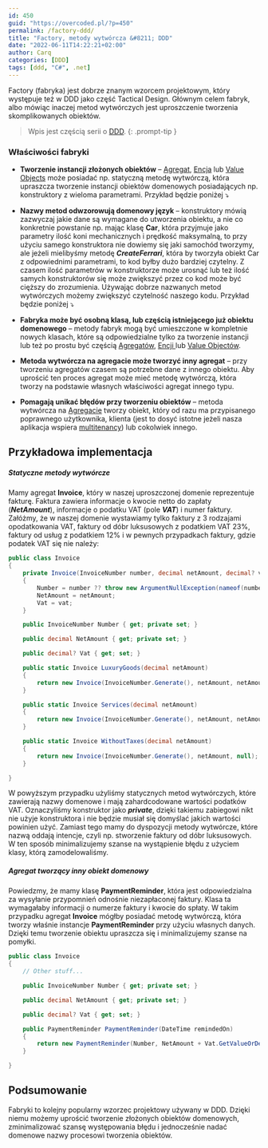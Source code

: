 ```yaml
---
id: 450
guid: "https://overcoded.pl/?p=450"
permalink: /factory-ddd/
title: "Factory, metody wytwórcza &#8211; DDD"
date: "2022-06-11T14:22:21+02:00"
author: Carq
categories: [DDD]
tags: [ddd, "C#", .net]
---
```


Factory (fabryka) jest dobrze znanym wzorcem projektowym, który występuje też w DDD jako część Tactical Design. Głównym celem fabryk, albo mówiąc inaczej metod wytwórczych jest uproszczenie tworzenia skomplikowanych obiektów.

<!-- prettier-ignore-start  -->
> Wpis jest częścią serii o [DDD](/ddd/).
{: .prompt-tip }
<!-- prettier-ignore-end  -->

### Właściwości fabryki

- **Tworzenie instancji złożonych obiektów** – [Agreg](/agregat-ddd/)[at](/agregat-ddd/), [Encja](/encje-podstawy-ddd/) lub [Value Objects](/value-objects/) może posiadać np. statyczną metodę wytwórczą, która upraszcza tworzenie instancji obiektów domenowych posiadających np. konstruktory z wieloma parametrami. Przykład będzie poniżej ⤵️

- **Nazwy metod odwzorowują domenowy język** – konstruktory mówią zazwyczaj jakie dane są wymagane do utworzenia obiektu, a nie co konkretnie powstanie np. mając klasę **Car**, która przyjmuje jako parametry ilość koni mechanicznych i prędkość maksymalną, to przy użyciu samego konstruktora nie dowiemy się jaki samochód tworzymy, ale jeżeli mielibyśmy metodę **_CreateFerrari_**, która by tworzyła obiekt Car z odpowiednimi parametrami, to kod byłby dużo bardziej czytelny. Z czasem ilość parametrów w konstruktorze może urosnąć lub też ilość samych konstruktorów się może zwiększyć przez co kod może być cięższy do zrozumienia. Używając dobrze nazwanych metod wytwórczych możemy zwiększyć czytelność naszego kodu. Przykład będzie poniżej ⤵️

- **Fabryka może być osobną klasą, lub częścią istniejącego już obiektu domenowego** – metody fabryk mogą być umieszczone w kompletnie nowych klasach, które są odpowiedzialne tylko za tworzenie instancji lub też po prostu być częścią [Agregatów](/agregat-ddd/), [Encji ](/encje-podstawy-ddd/)lub [Value Objectów](/value-objects/).

- **Metoda wytwórcza na agregacie może tworzyć inny agregat** – przy tworzeniu agregatów czasem są potrzebne dane z innego obiektu. Aby uprościć ten proces agregat może mieć metodę wytwórczą, która tworzy na podstawie własnych właściwości agregat innego typu.

- **Pomagają unikać błędów przy tworzeniu obiektów** – metoda wytwórcza na [Agregacie](/agregat-ddd/) tworzy obiekt, który od razu ma przypisanego poprawnego użytkownika, klienta (jest to dosyć istotne jeżeli nasza aplikacja wspiera [multitenancy](https://en.wikipedia.org/wiki/Multitenancy)) lub cokolwiek innego.

## Przykładowa implementacja

##### Statyczne metody wytwórcze

Mamy agregat **Invoice**, który w naszej uproszczonej domenie reprezentuje fakturę. Faktura zawiera informacje o kwocie netto do zapłaty (**_NetAmount_**), informacje o podatku VAT (pole **_VAT_**) i numer faktury. Załóżmy, że w naszej domenie wystawiamy tylko faktury z 3 rodzajami opodatkowania VAT, faktury od dóbr luksusowych z podatkiem VAT 23%, faktury od usług z podatkiem 12% i w pewnych przypadkach faktury, gdzie podatek VAT się nie należy:

```csharp
public class Invoice
{
    private Invoice(InvoiceNumber number, decimal netAmount, decimal? vat)
    {
        Number = number ?? throw new ArgumentNullException(nameof(number));
        NetAmount = netAmount;
        Vat = vat;
    }

    public InvoiceNumber Number { get; private set; }

    public decimal NetAmount { get; private set; }

    public decimal? Vat { get; set; }

    public static Invoice LuxuryGoods(decimal netAmount)
    {
        return new Invoice(InvoiceNumber.Generate(), netAmount, netAmount * 0.23m);
    }

    public static Invoice Services(decimal netAmount)
    {
        return new Invoice(InvoiceNumber.Generate(), netAmount, netAmount * 0.12m);
    }

    public static Invoice WithoutTaxes(decimal netAmount)
    {
        return new Invoice(InvoiceNumber.Generate(), netAmount, null);
    }

}
```

W powyższym przypadku użyliśmy statycznych metod wytwórczych, które zawierają nazwy domenowe i mają zahardcodowane wartości podatków VAT. Oznaczyliśmy konstruktor jako **_private_**, dzięki takiemu zabiegowi nikt nie użyje konstruktora i nie będzie musiał się domyślać jakich wartości powinien użyć. Zamiast tego mamy do dyspozycji metody wytwórcze, które nazwą oddają intencje, czyli np. stworzenie faktury od dóbr luksusowych. W ten sposób minimalizujemy szanse na wystąpienie błędu z użyciem klasy, którą zamodelowaliśmy.

##### Agregat tworzący inny obiekt domenowy

Powiedzmy, że mamy klasę **PaymentReminder**, która jest odpowiedzialna za wysyłanie przypomnień odnośnie niezapłaconej faktury. Klasa ta wymagałaby informacji o numerze faktury i kwocie do spłaty. W takim przypadku agregat **Invoice** mógłby posiadać metodę wytwórczą, która tworzy właśnie instancje **PaymentReminder** przy użyciu własnych danych. Dzięki temu tworzenie obiektu upraszcza się i minimalizujemy szanse na pomyłki.

```csharp
public class Invoice
{
    // Other stuff...

    public InvoiceNumber Number { get; private set; }

    public decimal NetAmount { get; private set; }

    public decimal? Vat { get; set; }

    public PaymentReminder PaymentReminder(DateTime remindedOn)
    {
        return new PaymentReminder(Number, NetAmount + Vat.GetValueOrDefault(), remindedOn);
    }

}

```

## Podsumowanie

Fabryki to kolejny popularny wzorzec projektowy używany w DDD. Dzięki niemu możemy uprościć tworzenie złożonych obiektów domenowych, zminimalizować szansę występowania błędu i jednocześnie nadać domenowe nazwy procesowi tworzenia obiektów.
